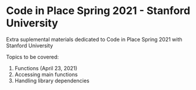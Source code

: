 # Code in Place Spring 2021 - Stanford University

Extra suplemental materials dedicated to Code in Place Spring 2021 with Stanford University

Topics to be covered:
1. Functions (April 23, 2021)
2. Accessing main functions
3. Handling library dependencies
